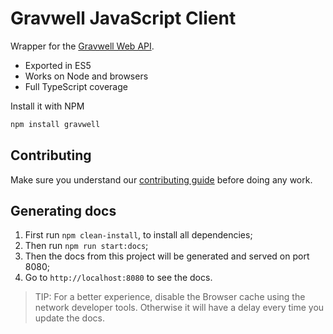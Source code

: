 # Gravwell JavaScript Client

Wrapper for the [Gravwell Web API](https://docs.gravwell.io/#!api/api.md).

- Exported in ES5
- Works on Node and browsers
- Full TypeScript coverage

Install it with NPM

```sh
npm install gravwell
```

## Contributing

Make sure you understand our [contributing guide](./CONTRIBUTING.md) before doing any work.

## Generating docs

1. First run `npm clean-install`, to install all dependencies;
2. Then run `npm run start:docs`;
3. Then the docs from this project will be generated and served on port 8080;
4. Go to `http://localhost:8080` to see the docs.

> TIP: For a better experience, disable the Browser cache using the network developer tools. Otherwise it will have a delay every time you update the docs.
